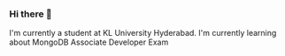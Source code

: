 ### Hi there 👋
I'm currently a student at KL University Hyderabad.
I'm currently learning about MongoDB Associate Developer Exam

